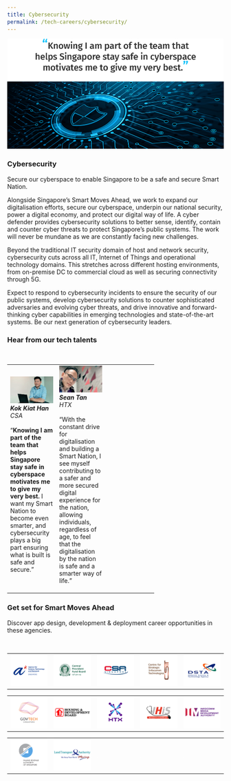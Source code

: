 ```yaml
---
title: Cybersecurity
permalink: /tech-careers/cybersecurity/
---
```

![](/images/hero-cybersecurity.jpg)

### **Cybersecurity**

Secure our cyberspace to enable Singapore to be a safe and secure Smart Nation. 

Alongside Singapore’s Smart Moves Ahead, we work to expand our digitalisation efforts, secure our cyberspace, underpin our national security, power a digital economy, and protect our digital way of life. A cyber defender provides cybersecurity solutions to better sense, identify, contain and counter cyber threats to protect Singapore’s public systems. The work will never be mundane as we are constantly facing new challenges. 

Beyond the traditional IT security domain of host and network security, cybersecurity cuts across all IT, Internet of Things and operational technology domains. This stretches across different hosting environments, from on-premise DC to commercial cloud as well as securing connectivity through 5G. 

Expect to respond to cybersecurity incidents to ensure the security of our public systems, develop cybersecurity solutions to counter sophisticated adversaries and evolving cyber threats, and drive innovative and forward-thinking cyber capabilities in emerging technologies and state-of-the-art systems. Be our next generation of cybersecurity leaders.


### **Hear from our tech talents**

<table width="300px">
<tbody><br>
      <td width="100px">
      <img src="/images/kok-kiat-han.png" alt="Kok Kiat Han" title="Tech Talent" /><br><em><strong>Kok Kiat Han</strong><br>CSA</em><br><br>“<strong>Knowing I am part of the team that helps Singapore stay safe in cyberspace motivates me to give my very best.</strong> I want my Smart Nation to become even smarter, and cybersecurity plays a big part ensuring what is built is safe and secure.”<br><br>
      </td>
      <td width="100px">
      <img src="/images/sean-tan.png" alt="Sean Tan" title="Tech Talent" /><br><em><strong>Sean Tan</strong><br>HTX</em><br><br>“With the constant drive for digitalisation and building a Smart Nation, I see myself contributing to a safer and more secured digital experience for the nation, allowing individuals, regardless of age, to feel that the digitalisation by the nation is safe and a smarter way of life.”<br><br>
      </td>
			<td width="100px">
      <img src="/images/hidden.gif"><br><br>
      </td>
  </tbody>
</table>

### **Get set for Smart Moves Ahead**
Discover app design, development & deployment career opportunities in these agencies.

<table width="500px">
<tbody><br>
      <td width="100px"><a href="https://careers.a-star.edu.sg/" target="new"><img src="/images/logo-astar.png" alt="ASTAR" title="ASTAR"/></a></td>
      <td width="100px"><a href="https://www.cpf.gov.sg/members/careers" target="new"><img src="/images/logo-cpf.png" alt="CPFB" title="CPFB"/></a></td>
      <td width="100px"><a href="https://www.csa.gov.sg/careers/overview" target="new"><img src="/images/logo-csa.png" alt="A-Star" title="A-Star"/></a></td>
      <td width="100px"><a href="https://www.csit.gov.sg/" target="new"><img src="/images/logo-csit.png" alt="CSIT" title="CSIT"/></a></td>
      <td width="100px"><a href="https://careers.pageuppeople.com/845/cw/en/listing/" target="new"><img src="/images/logo-dsta.png" alt="DSTA" title="DSTA"/></a></td>
</tbody>
</table>

<table width="500px">
<tbody>
      <td width="100px"><a href="https://go.gov.sg/GovTechCareers" target="new"><img src="/images/logo-govtech.png" alt="A-Star" title="A-Star"/></a></td>
      <td width="100px"><a href="https://www.hdb.gov.sg/cs/infoweb/about-us/careers/career-opportunities" target="new"><img src="/images/logo-hdb.png" alt="HDB" title="HDB"/></a></td>
      <td width="100px"><a href="https://www.htx.gov.sg/join-us/careers" target="new"><img src="/images/logo-htx.png" alt="HTX" title="HTX"/></a></td>
      <td width="100px"><a href="https://www.ihis.com.sg/careers" target="new"><img src="/images/logo-ihis.png" alt="iHIS" title="iHIS"/></a></td>
      <td width="100px"><a href="https://www.imda.gov.sg/Who-We-Are/careers" target="new"><img src="/images/logo-imda.png" alt="IMDA" title="IMDA"/></a></td> 
</tbody>
</table>

<table width="500px">
<tbody>
      <td width="100px"><a href="https://www.iras.gov.sg/irashome/Careers/" target="new"><img src="/images/logo-iras.png" alt="IRAS" title="IRAS"/></a></td>
      <td width="100px"><a href="https://careers.pageuppeople.com/688/cwlive/en/listing/" target="new"><img src="/images/logo-lta.png" alt="LTA" title="LTA"/></a></td>  
      <td width="100px"><img src="/images/hidden.gif"></td>
      <td width="100px"><img src="/images/hidden.gif"></td>
      <td width="100px"><img src="/images/hidden.gif"></td>
</tbody>
</table>